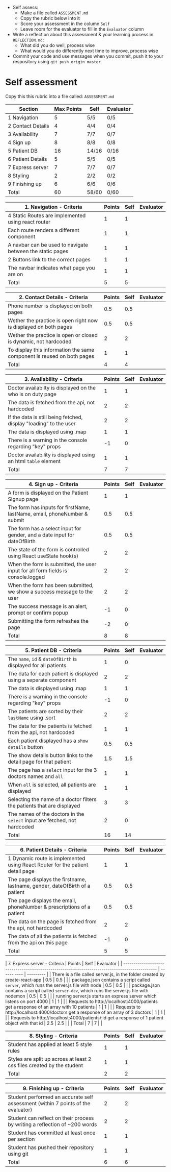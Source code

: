 - Self assess:
  - Make a file called `ASSESSMENT.md`
  - Copy the rubric below into it
  - Score your assessment in the column `Self`
  - Leave room for the evaluator to fill in the `Evaluator` column
- Write a reflection about this assessment & your learning process in `REFLECTION.md`:
  - What did you do well, process wise
  - What would you do differently next time to improve, process wise
- Commit your code and use messages when you commit, push it to your respository using `git push origin master`


# Self assessment

Copy this this rubric into a file called: `ASSESSMENT.md`

| Section           | Max Points | Self | Evaluator |
| ----------------- | ---------- | ---- | --------- |
| 1 Navigation      | 5          | 5/5  | 0/5       |
| 2 Contact Details | 4          | 4/4  | 0/4       |
| 3 Availability    | 7          | 7/7  | 0/7       |
| 4 Sign up         | 8          | 8/8  | 0/8       |
| 5 Patient DB      | 16         | 14/16| 0/16      |
| 6 Patient Details | 5          | 5/5  | 0/5       |
| 7 Express server  | 7          | 7/7  | 0/7       |
| 8 Styling         | 2          | 2/2  | 0/2       |
| 9 Finishing up    | 6          | 6/6  | 0/6       |
| Total             | 60         | 58/60| 0/60      |

| 1. Navigation - Criteria                                  | Points | Self | Evaluator |
| --------------------------------------------------------- | ------ | ---- | --------- |
| 4 Static Routes are implemented using react router        | 1      |  1   |           |
| Each route renders a different component                  | 1      |  1   |           |
| A navbar can be used to navigate between the static pages | 1      |  1   |           |
| 2 Buttons link to the correct pages                       | 1      |  1   |           |
| The navbar indicates what page you are on                 | 1      |  1   |           |
| Total                                                     | 5      |  5   |           |

| 2. Contact Details - Criteria                                          | Points | Self | Evaluator |
| ---------------------------------------------------------------------- | ------ | ---- | --------- |
| Phone number is displayed on both pages                                | 0.5    |  0.5 |           |
| Wether the practice is open right now is displayed on both pages       | 0.5    |  0.5 |           |
| Wether the practice is open or closed is dynamic, not hardcoded        | 2      |  2   |           |
| To display this information the same component is reused on both pages | 1      |  1   |           |
| Total                                                                  | 4      |  4   |           |

| 3. Availability - Criteria                                        | Points | Self | Evaluator |
| ----------------------------------------------------------------- | ------ | ---- | --------- |
| Doctor availabilty is displayed on the who is on duty page        | 1      |  1   |           |
| The data is fetched from the api, not hardcoded                   | 2      |  2   |           |
| If the data is still being fetched, display "loading" to the user | 2      |  2   |           |
| The data is displayed using .map                                  | 1      |  1   |           |
| There is a warning in the console regarding "key" props           | -1     |  0   |           |
| Doctor availability is displayed using an html `table` element    | 1      |  1   |           |
| Total                                                             | 7      |  7   |           |

| 4. Sign up - Criteria                                                            | Points | Self | Evaluator |
| -------------------------------------------------------------------------------- | ------ | ---- | --------- |
| A form is displayed on the Patient Signup page                                   | 1      |  1   |           |
| The form has inputs for firstName, lastName, email, phoneNumber & submit         | 0.5    |  0.5 |           |
| The form has a select input for gender, and a date input for dateOfBirth         | 0.5    |  0.5 |           |
| The state of the form is controlled using React useState hook(s)                 | 2      |  2   |           |
| When the form is submitted, the user input for all form fields is console.logged | 2      |  2   |           |
| When the form has been submitted, we show a success message to the user          | 2      |  2   |           |
| The success message is an alert, prompt or confirm popup                         | -1     |  0   |           |
| Submitting the form refreshes the page                                           | -2     |  0   |           |
| Total                                                                            | 8      |  8   |           |

| 5. Patient DB - Criteria                                                  | Points | Self | Evaluator |
| ------------------------------------------------------------------------- | ------ | ---- | --------- |
| The `name`, `id` & `dateOfBirth` is displayed for all patients            | 1      |  0   |           |
| The data for each patient is displayed using a seperate component         | 2      |  2   |           |
| The data is displayed using .map                                          | 1      |  1   |           |
| There is a warning in the console regarding "key" props                   | -1     |  0   |           |
| The patients are sorted by their `lastName` using .sort                   | 2      |  2   |           |
| The data for the patients is fetched from the api, not hardcoded          | 1      |  1   |           |
| Each patient displayed has a `show details` button                        | 0.5    |  0.5 |           |
| The show details button links to the detail page for that patient         | 1.5    |  1.5 |           |
| The page has a `select` input for the 3 doctors names and `all`           | 1      |  1   |           |
| When `all` is selected, all patients are displayed                        | 1      |  1   |           |
| Selecting the name of a doctor filters the patients that are displayed    | 3      |  3   |           |
| The names of the doctors in the `select` input are fetched, not hardcoded | 2      |  0   |           |
| Total                                                                     | 16     |  14  |           |

| 6. Patient Details - Criteria                                                 | Points | Self | Evaluator |
| ----------------------------------------------------------------------------- | ------ | ---- | --------- |
| 1 Dynamic route is implemented using React Router for the patient detail page | 1      |  1   |           |
| The page displays the firstname, lastname, gender, dateOfBirth of a patient   | 0.5    |  0.5 |           |
| The page displays the email, phoneNumber & prescriptions of a patient         | 0.5    |  0.5 |           |
| The data on the page is fetched from the api, not hardcoded                   | 2      |  2   |           |
| The data of all the patients is fetched from the api on this page             | -1     |  0   |           |
| Total                                                                         | 5      |  5   |           |

| 7. Express server - Criteria                                                                   | Points | Self | Evaluator |
| ---------------------------------------------------------------------------------------------- | ------   ---- | --------- |
| There is a file called server.js, in the folder created by create-react-app                    | 0.5    | 0.5  |           |
| package.json contains a script called `server`, which runs the server.js file with node        | 0.5    | 0.5  |           |
| package.json contains a script called `server-dev`, which runs the server.js file with nodemon | 0.5    | 0.5  |           |
| running server.js starts an express server which listens on port 4000                          | 1      | 1    |           |
| Requests to http://localhost:4000/patients get a response of an array with 10 patients         | 1      | 1    |           |
| Requests to http://localhost:4000/doctors get a response of an array of 3 doctors              | 1      | 1    |           |
| Requests to http://localhost:4000/patients/:id get a response of 1 patient object with that id | 2.5    | 2.5  |           |
| Total                                                                                          | 7      | 7    |           |

| 8. Styling - Criteria                                                  | Points | Self | Evaluator |
| ---------------------------------------------------------------------- | ------ | ---- | --------- |
| Student has applied at least 5 style rules                             | 1      |  1   |           |
| Styles are split up across at least 2 css files created by the student | 1      |  1   |           |
| Total                                                                  | 2      |  2   |           |

| 9. Finishing up - Criteria                                                       | Points | Self | Evaluator |
| -------------------------------------------------------------------------------- | ------ | ---- | --------- |
| Student performed an accurate self assessment (within 7 points of the evaluator) | 2      |  2   |           |
| Student can reflect on their process by writing a reflection of ~200 words       | 2      |  2   |           |
| Student has committed at least once per section                                  | 1      |  1   |           |
| Student has pushed their repository using git                                    | 1      |  1   |           |
| Total                                                                            | 6      |  6   |           |
